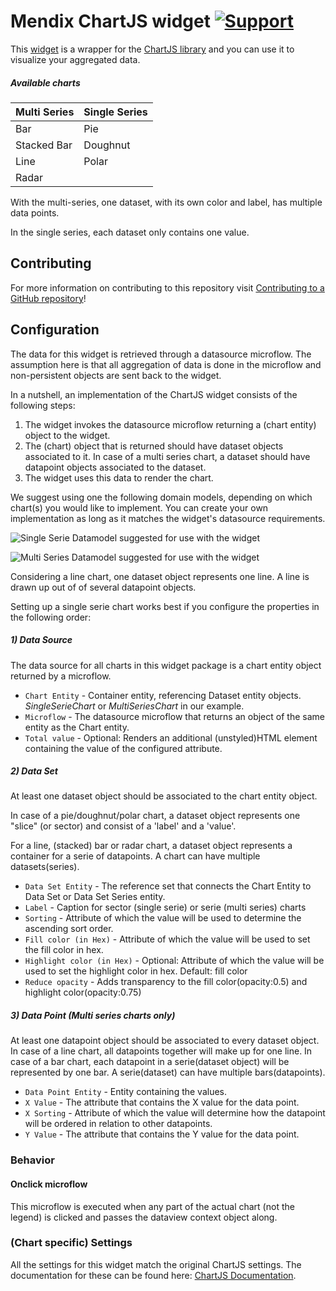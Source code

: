 # Mendix ChartJS widget [![Support](https://img.shields.io/badge/Mendix%20Support%3A-Platform-green.svg)](https://docs.mendix.com/community/app-store/app-store-content-support)

This [widget](https://appstore.home.mendix.com/link/app/1712/Mendix/ChartJS-Widget) is a wrapper for the [ChartJS library](http://www.chartjs.org/) and you can use it to visualize your aggregated data.

##### Available charts
| Multi Series | Single Series|
|-----|-----|
| Bar | Pie |
|Stacked Bar | Doughnut |
| Line | Polar |
| Radar | |

With the multi-series, one dataset, with its own color and label, has multiple data points.

In the single series, each dataset only contains one value.

## Contributing

For more information on contributing to this repository visit [Contributing to a GitHub repository](https://world.mendix.com/display/howto50/Contributing+to+a+GitHub+repository)!

## Configuration

The data for this widget is retrieved through a datasource microflow. The assumption here is that all aggregation of data is done in the microflow and non-persistent objects are sent back to the widget.

In a nutshell, an implementation of the ChartJS widget consists of the following steps:

1. The widget invokes the datasource microflow returning a (chart entity) object to the widget.
2. The (chart) object that is returned should have dataset objects associated to it. In case of a multi series chart, a dataset should have datapoint objects associated to the dataset.
3. The widget uses this data to render the chart.

We suggest using one the following domain models, depending on which chart(s) you would like to implement. You can create your own implementation as long as it matches the widget's datasource requirements.

![Single Serie Datamodel suggested for use with the widget](https://github.com/mendix/ChartJS/blob/master/assets/singleserie_datamodel.png)


![Multi Series Datamodel suggested for use with the widget](https://github.com/mendix/ChartJS/blob/master/assets/multiseries_datamodel.png)

Considering a line chart, one dataset object represents one line. A line is drawn up out of of several datapoint objects.


Setting up a single serie chart works best if you configure the properties in the following order:
##### 1) Data Source
The data source for all charts in this widget package is a chart entity object returned by a microflow.

* `Chart Entity` - Container entity, referencing Dataset entity objects. _SingleSerieChart_ or _MultiSeriesChart_ in our example.
* `Microflow` - The datasource microflow that returns an object of the same entity as the Chart entity.
* `Total value` - Optional: Renders an additional (unstyled)HTML element containing the value of the configured attribute.

##### 2) Data Set
At least one dataset object should be associated to the chart entity object.

In case of a pie/doughnut/polar chart, a dataset object represents one "slice" (or sector) and consist of a 'label' and a 'value'.

For a line, (stacked) bar or radar chart, a dataset object represents a container for a serie of datapoints. A chart can have multiple datasets(series).

* `Data Set Entity` - The reference set that connects the Chart Entity to Data Set or Data Set Series entity.
* `Label` - Caption for sector (single serie) or serie (multi series) charts
* `Sorting` - Attribute of which the value will be used to determine the ascending sort order.
* `Fill color (in Hex)` - Attribute of which the value will be used to set the fill color in hex.
* `Highlight color (in Hex)` - Optional: Attribute of which the value will be used to set the highlight color in hex. Default: fill color
* `Reduce opacity` - Adds transparency to the fill color(opacity:0.5) and highlight color(opacity:0.75)


##### 3) Data Point (Multi series charts only)

At least one datapoint object should be associated to every dataset object.
In case of a line chart, all datapoints together will make up for one line.
In case of a bar chart, each datapoint in a serie(dataset object) will be represented by one bar. A serie(dataset) can have multiple bars(datapoints).

* `Data Point Entity` - Entity containing the values.
* `X Value` - The attribute that contains the X value for the data point.
* `X Sorting` - Attribute of which the value will determine how the datapoint will be ordered in relation to other datapoints.
* `Y Value` - The attribute that contains the Y value for the data point.

### Behavior

#### Onclick microflow

This microflow is executed when any part of the actual chart (not the legend) is clicked and passes the dataview context object along.

### (Chart specific) Settings

All the settings for this widget match the original ChartJS settings. The documentation for these can be found here: [ChartJS Documentation](http://www.chartjs.org/docs/).

